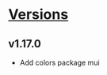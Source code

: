# [Versions](https://github.com/Tracktor/design-system/releases)

## v1.17.0
- Add colors package mui

